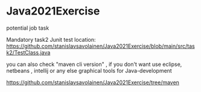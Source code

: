 # Java2021Exercise
potential job task

Mandatory task2 Junit test location:
https://github.com/stanislavsavolainen/Java2021Exercise/blob/main/src/task2/TestClass.java


you can also check "maven cli version" , if you don't want use eclipse, netbeans , intellij or any else graphical tools for Java-development

https://github.com/stanislavsavolainen/Java2021Exercise/tree/maven
